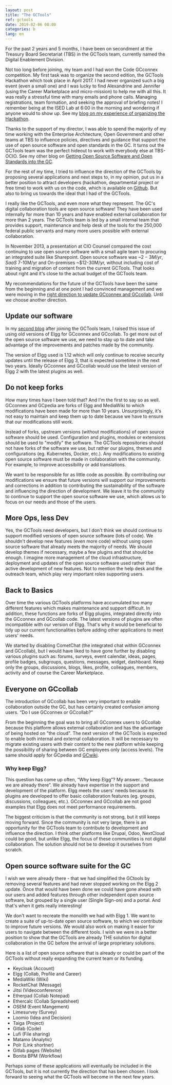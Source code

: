 ```yaml
---
layout: post
title: "The GCTools"
ref: gctools
date: 2019-02-06 00:00
categories: b
lang: en
---
```


For the past 2 years and 5 months, I have been on secondment at the Treasury Board Secretariat (TBS) in the GCTools team, currently named the Digital Enablement Division.

Not too long before joining, my team and I had won the Code GCconnex competition. My first task was to organize the second edition, the GCTools Hackathon which took place in April 2017. I had never organized such a big event (even a small one) and I was lucky to find Alexandrine and Jennifer (using the Career Marketplace and micro-mission) to help me with all this. It was really a stressful time with many emails and phone calls. Managing registrations, team formation, and seeking the approval of briefing notes! I remember being at the ISED Lab at 6:00 in the morning and wondering if anyone would to show up. See my [blog on my experience of organizing the Hackathon](https://medium.com/@DerekAlton/lessons-from-the-field-da467ea7362e#a043).

Thanks to the support of my director, I was able to spend the majority of my time working with the Enterprise Architecture, Open Government and other teams at TBS to influence policies, directives and guidance that support the use of open source software and open standards in the GC. It turns out the GCTools team was the perfect hideout to work with everybody else at TBS-OCIO. See my other blog on [Getting Open Source Software and Open Standards into the GC](../../../2019/02/07/Getting-open-source-software-open-standards-into-gc.html).

For the rest of my time, I tried to influence the direction of the GCTools by proposing several applications and next steps to, in my opinion, put us in a better position to attract developers (hackathon, departmental project or free time) to work with us on the code, which is available on [Github](https://github.com/gctools-outilsgc). But also to bring us towards the ideal that I had of the GCTools.

I really like the GCTools, and even more what they represent. The GC's digital collaboration tools are open source software! They have been used internally for more than 10 years and have enabled external collaboration for more than 2 years. The GCTools team is led by a small internal team that provides support, maintenance and help desk of the tools for the 250,000 federal public servants and many more users possible with external collaboration.

In November 2013, a presentation at CIO Counsel compared the cost continuing to use open source software with a small agile team to procuring an integrated suite like Sharepoint. Open source software was ~$2-3M/yr, SaaS ~$7-10M/yr and On-premises ~$12-30M/yr, without including cost of training and migration of content from the current GCTools. That looks about right and it's close to the actual budget of the GCTools team.

My recommendations for the future of the GCTools have been the same from the beginning and at one point I had convinced management and we were moving in the [right direction to update GCconnex and GCcollab](https://github.com/gctools-outilsgc/gcconnex/tree/elgg2.3_upgrade). Until we choose another direction.

## Update our software

In my [second blog](https://smellems.github.io/b/2016/11/22/GCtools-development-especially-gcconnex.html) after joining the GCTools team, I raised this issue of using old versions of Elgg for GCconnex and GCcollab. To get more out of the open source software we use, we need to stay up to date and take advantage of the improvements and patches made by the community.

The version of Elgg used is 1.12 which will only continue to receive security updates until the release of Elgg 3, that is expected sometime in the next two years. Ideally GCconnex and GCcollab would use the latest version of Elgg 2 with the latest plugins as well.

## Do not keep forks

How many times have I been told that? And I'm the first to say so as well. GCconnex and GCpedia are forks of Elgg and MediaWiki to which modifications have been made for more than 10 years. Unsurprisingly, it's not easy to maintain and keep them up to date because we have to ensure that our modifications still work.

Instead of forks, upstream versions (without modifications) of open source software should be used. Configuration and plugins, modules or extensions should be used to "modify" the software. The GCTools repositories should not have forks of the software we use, but rather our plugins, themes and configurations (eg. Kubernetes, Docker, etc.). Any modifications to existing open source software must be made in collaboration with the community. For example, to improve accessibility or add translations.

We want to be responsible for as little code as possible. By contributing our modifications we ensure that future versions will support our improvements and corrections in addition to contributing the sustainability of the software and influencing the direction of development. We leave it to the community to continue to support the open source software we use, which allows us to focus on our needs and those of the users.

## More Ops, less Dev

Yes, the GCTools need developers, but I don't think we should continue to support modified versions of open source software (lots of code). We shouldn't develop new features (even more code) without using open source software that already meets the majority of needs. We should develop themes if necessary, maybe a few plugins and that should be enough. I imagine more management of the cloud infrastructure, deployment and updates of the open source software used rather than active development of new features. Not to mention the help desk and the outreach team, which play very important roles supporting users.

## Back to Basics

Over time the various GCTools platforms have accumulated too many different features which makes maintenance and support difficult. In addition, these functions are forks of Elgg plugins, integrated directly into the GCconnex and GCcollab code. The latest versions of plugins are often incompatible with our version of Elgg. That's why it would be beneficial to tidy up our current functionalities before adding other applications to meet users' needs.

We started by disabling CometChat (the integrated chat within GCconnex and GCcollab), but I would have liked to have gone further by disabling various plugins such as: forums, surveys, event calendar, ideas, pages, profile badges, subgroups, questions, messages, widget, dashboard. Keep only the groups, discussions, blogs, likes, profile, colleagues, members, activity and of course the Career Marketplace.

## Everyone on GCcollab

The introduction of GCcollab has been very important to enable collaboration outside the GC, but has certainly created confusion among users. “Do I use GCconnex or GCcollab?” 

From the beginning the goal was to bring all GCconnex users to GCcollab because this platform allows external collaboration and has the advantage of being hosted on "the cloud". The next version of the GCTools is expected to enable both internal and external collaboration. It will be necessary to migrate existing users with their content to the new platform while keeping the possibility of sharing between GC employees only (access levels). The same should apply for GCpedia and [GCwiki](https://wiki.gccollab.ca/Main_Page).

### Why keep Elgg?

This question has come up often, “Why keep Elgg”? My answer...“because we are already there”. We already have expertise in the support and development of the platform. Elgg meets the users' needs because its plugins are developed to offer basic collaboration features (eg. groups, discussions, colleagues, etc.). GCconnex and GCcollab are not good examples that Elgg does not meet performance requirements. 

The biggest criticism is that the community is not strong, but it still keeps moving forward. Since the community is not very large, there is an opportunity for the GCTools team to contribute to development and influence the direction. I think other platforms like Drupal, Odoo, NextCloud could be good, but unlike Elgg, the focus of these communities is not digital collaboration. The solution should not be to develop it ourselves from scratch.

## Open source software suite for the GC

I wish we were already there - that we had simplified the GCtools by removing several features and had never stopped working on the Elgg 2 update. Once that would have been done we could have gone ahead with our users and added features through other independent open source software, but grouped by a single user (Single Sign-on) and a portal. And that's when it gets really interesting!

We don't want to recreate the monolith we had with Elgg 1. We want to create a suite of up-to-date open source software, to which we contribute to improve future versions. We would also work on making it easier for users to navigate between the different tools. I wish we were in a better position to show that the GCTools are already THE solution for digital collaboration in the GC before the arrival of large proprietary solutions.

Here is a list of open source software that is already or could be part of the GCTools without really expanding the current team or its funding. 

- Keycloak (Account)
- Elgg (Collab, Profile and Career)
- MediaWiki (Wiki)
- RocketChat (Message)
- Jitsi (Videoconference)
- Etherpad (Collab Notepad)
- Ethercalc (Collab Spreadsheet)
- OSEM (Event Mangement)
- Limesurvey (Survey)
- Loomio (Idea and Decision) 
- Taiga (Project)
- Gitlab (Code)
- Lufi (File sharing)
- Matamo (Analytic)
- Polr (Link shortner)
- Gitlab pages (Website)
- Bonita BPM (Workflow)

Perhaps some of these applications will eventually be included in the GCTools, but it is not currently the direction that has been chosen. I look forward to seeing what the GCTools will become in the next few years.
